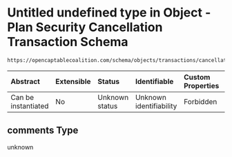 # Untitled undefined type in Object - Plan Security Cancellation Transaction Schema

```txt
https://opencaptablecoalition.com/schema/objects/transactions/cancellation/PlanSecurityCancellation.schema.json#/properties/comments
```



| Abstract            | Extensible | Status         | Identifiable            | Custom Properties | Additional Properties | Access Restrictions | Defined In                                                                                                                                          |
| :------------------ | :--------- | :------------- | :---------------------- | :---------------- | :-------------------- | :------------------ | :-------------------------------------------------------------------------------------------------------------------------------------------------- |
| Can be instantiated | No         | Unknown status | Unknown identifiability | Forbidden         | Allowed               | none                | [PlanSecurityCancellation.schema.json*](../../schema/objects/transactions/cancellation/PlanSecurityCancellation.schema.json "open original schema") |

## comments Type

unknown

